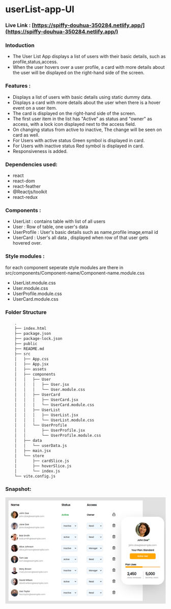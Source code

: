 # userList-app-UI

### Live Link : [https://spiffy-douhua-350284.netlify.app/](https://spiffy-douhua-350284.netlify.app/)

### Intoduction

- The User List App displays a list of users with their basic details, such as profile,status,access.
- When the user hovers over a user profile, a card with more details about the user will be displayed on the right-hand side of the screen.

### Features :

- Displays a list of users with basic details using static dummy data.
- Displays a card with more details about the user when there is a hover event on a user item.
- The card is displayed on the right-hand side of the screen.
- The first user item in the list has "Active" as status and "owner" as access, with a lock icon displayed next to the access field.
- On changing status from active to inactive, The change will be seen on card as well.
- For Users with active status Green symbol is displayed in card.
- For Users with inactive status Red symbol is displayed in card.
- Responsiveness is added.

### Dependencies used:

- react
- react-dom
- react-feather
- @Reactjs/toolkit
- react-redux

### Components :

- UserList : contains table with list of all users
- User : Row of table, one user's data
- UserProfile : User's basic details such as name,profile image,email id
- UserCard : User's all data , displayed when row of that user gets hovered over.

### Style modules :

for each component seperate style modules are there in src/components/Component-name/Component-name.module.css

- UserList.module.css
- User.module.css
- UserProfile.module.css
- UserCard.module.css

### Folder Structure

        .
        ├── index.html
        ├── package.json
        ├── package-lock.json
        ├── public
        ├── README.md
        ├── src
        │   ├── App.css
        │   ├── App.jsx
        │   ├── assets
        │   ├── components
        │   │   ├── User
        │   │   │   ├── User.jsx
        │   │   │   └── User.module.css
        │   │   ├── UserCard
        │   │   │   ├── UserCard.jsx
        │   │   │   └── UserCard.module.css
        │   │   ├── UserList
        │   │   │   ├── UserList.jsx
        │   │   │   └── UserList.module.css
        │   │   └── UserProfile
        │   │       ├── UserProfile.jsx
        │   │       └── UserProfile.module.css
        │   ├── data
        │   │   └── userData.js
        │   ├── main.jsx
        │   └── store
        │       ├── cardSlice.js
        │       ├── hoverSlice.js
        │       └── index.js
        └── vite.config.js

### Snapshot:

![snapshot of practical](./src/assets/snapshot.png)
